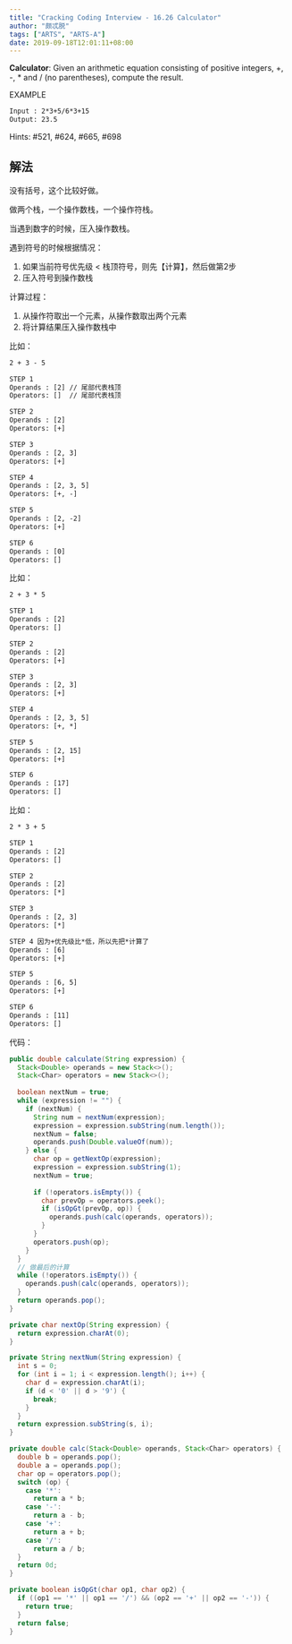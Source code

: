 ```yaml
---
title: "Cracking Coding Interview - 16.26 Calculator"
author: "颇忒脱"
tags: ["ARTS", "ARTS-A"]
date: 2019-09-18T12:01:11+08:00
---
```


<!--more-->

**Calculator**: Given an arithmetic equation consisting of positive integers, +, -, * and / (no paren­theses), compute the result.

EXAMPLE

```txt
Input : 2*3+5/6*3+15
Output: 23.5
```

Hints: #521, #624, #665, #698

## 解法

没有括号，这个比较好做。

做两个栈，一个操作数栈，一个操作符栈。

当遇到数字的时候，压入操作数栈。

遇到符号的时候根据情况：

1. 如果当前符号优先级 < 栈顶符号，则先【计算】，然后做第2步
2. 压入符号到操作数栈

计算过程：

1. 从操作符取出一个元素，从操作数取出两个元素
2. 将计算结果压入操作数栈中

比如：

```txt
2 + 3 - 5

STEP 1
Operands : [2] // 尾部代表栈顶
Operators: []  // 尾部代表栈顶

STEP 2
Operands : [2]
Operators: [+]

STEP 3
Operands : [2, 3]
Operators: [+]

STEP 4
Operands : [2, 3, 5]
Operators: [+, -]

STEP 5
Operands : [2, -2]
Operators: [+]

STEP 6
Operands : [0]
Operators: []
```

比如：

```txt
2 + 3 * 5

STEP 1
Operands : [2]
Operators: []

STEP 2
Operands : [2]
Operators: [+]

STEP 3
Operands : [2, 3]
Operators: [+]

STEP 4
Operands : [2, 3, 5]
Operators: [+, *]

STEP 5
Operands : [2, 15]
Operators: [+]

STEP 6
Operands : [17]
Operators: []
```

比如：

```txt
2 * 3 + 5

STEP 1
Operands : [2]
Operators: []

STEP 2
Operands : [2]
Operators: [*]

STEP 3
Operands : [2, 3]
Operators: [*]

STEP 4 因为+优先级比*低，所以先把*计算了
Operands : [6]
Operators: [+]

STEP 5
Operands : [6, 5]
Operators: [+]

STEP 6
Operands : [11]
Operators: []
```



代码：

```java
public double calculate(String expression) {
  Stack<Double> operands = new Stack<>();
  Stack<Char> operators = new Stack<>();
  
  boolean nextNum = true;
  while (expression != "") {
    if (nextNum) {
      String num = nextNum(expression);
      expression = expression.subString(num.length());
      nextNum = false;
      operands.push(Double.valueOf(num));
    } else {
      char op = getNextOp(expression);
      expression = expression.subString(1);
      nextNum = true;
      
      if (!operators.isEmpty()) {
        char prevOp = operators.peek();
        if (isOpGt(prevOp, op)) {
          operands.push(calc(operands, operators));
        }
      }
      operators.push(op);
    }
  }
  // 做最后的计算
  while (!operators.isEmpty()) {
    operands.push(calc(operands, operators));
  }
  return operands.pop();
}

private char nextOp(String expression) {
  return expression.charAt(0);
}

private String nextNum(String expression) {
  int s = 0;
  for (int i = 1; i < expression.length(); i++) {
    char d = expression.charAt(i);
    if (d < '0' || d > '9') {
      break;
    }
  }
  return expression.subString(s, i);
}

private double calc(Stack<Double> operands, Stack<Char> operators) {
  double b = operands.pop();
  double a = operands.pop();
  char op = operators.pop();
  switch (op) {
    case '*':
      return a * b;
    case '-':
      return a - b;
    case '+':
      return a + b;
    case '/':
      return a / b;
  }
  return 0d;
}

private boolean isOpGt(char op1, char op2) {
  if ((op1 == '*' || op1 == '/') && (op2 == '+' || op2 == '-')) {
    return true;
  }
  return false;
}
```

